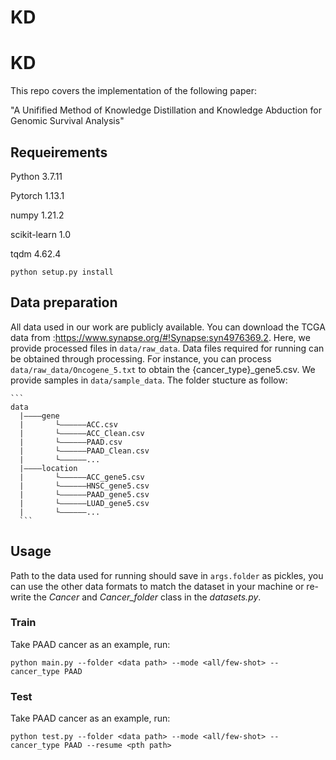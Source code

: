 # KD
# KD

This repo covers the implementation of the following paper:

"A Unifified Method of Knowledge Distillation and Knowledge Abduction for Genomic Survival Analysis"



## Requeirements

Python 3.7.11

Pytorch 1.13.1

numpy 1.21.2

scikit-learn 1.0

tqdm 4.62.4

```
python setup.py install
```

## Data preparation

All data used in our work are publicly available.  You can download the TCGA data from :https://www.synapse.org/#!Synapse:syn4976369.2. Here, we provide processed files in `data/raw_data`. Data files required for running can be obtained through processing. For instance, you can process `data/raw_data/Oncogene_5.txt` to obtain the {cancer_type}_gene5.csv. We provide samples in `data/sample_data`. The folder stucture as follow:

````
```
data
  |————gene
  |       └——————ACC.csv
  |       └——————ACC_Clean.csv
  |       └——————PAAD.csv
  |       └——————PAAD_Clean.csv
  |       └——————...
  |————location
  |       └——————ACC_gene5.csv
  |       └——————HNSC_gene5.csv
  |       └——————PAAD_gene5.csv
  |       └——————LUAD_gene5.csv
  |       └——————...
  ```
````

## Usage

Path to the data used for running should save in `args.folder` as pickles, you can use the other data formats to match the dataset in your machine or re-write the *Cancer* and *Cancer_folder* class in the *datasets.py*.

### Train

Take PAAD cancer as an example,  run:

`python main.py --folder <data path> --mode <all/few-shot> --cancer_type PAAD`

### Test

Take PAAD cancer as an example,  run:

`python test.py --folder <data path> --mode <all/few-shot> --cancer_type PAAD --resume <pth path>`

